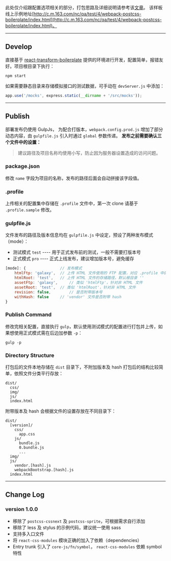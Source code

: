 此处仅介绍跟配置选项相关的部分，打包思路及详细说明请参考该[文章](https://app.classeur.io/#!/files/3xAiWQ42tsXxS52vG9ne)。
该样板线上示例地址[http://c.m.163.com/nc/qa/test/4/webpack-postcss-boilerplate/index.html](http://c.m.163.com/nc/qa/test/4/webpack-postcss-boilerplate/index.html)。

---

## Develop

直接基于 [react-transform-boilerplate](https://github.com/gaearon/react-transform-boilerplate) 提供的环境进行开发，配置简单，报错友好。项目根目录下执行：

```
npm start
```

如果需要静态目录来存储模拟接口的测试数据，可手动在 `devServer.js` 中添加：

``` js
app.use('/mocks', express.static(__dirname + '/src/mocks'));
```

---

## Publish

部署发布仍使用 GulpJs， 为配合打版本，`webpack.config.prod.js` 增加了部分动态内容，由 `gulpfile.js` 引入时通过 `global` 参数传递。 __发布之前需要确认三个文件中的设置：__

> 建议路径及项目名称均使用小写，防止因为服务器设置造成的访问问题。

### package.json

修改 `name` 字段为项目的名称，发布的路径后面会自动拼接该字段值。

### .profile

上传相关的配置集中存储在 `.profile` 文件中，第一次 clone 请基于 `.profile.sample` 修改。

### gulpfile.js

文件发布的路径及版本信息均在 `gulpfile.js` 中设定，预设了两种发布模式（mode）：
- 测试模式 `test` ---- 用于正式发布前的测试，一般不需要打版本号
- 正式模式 `pro` ---- 正式上线发布，建议增加版本号，避免缓存

``` js
[mode]: { 				// 发布模式
	htmlFtp: 'galaxy',	// 上传 HTML 文件使用的 FTP 配置，对应 .profile 中的字段
	htmlRoot: 'test',	// 上传 HTML 文件的存储路径，默认根目录 ''
	assetFtp: 'galaxy', 	// 类似 'htmlFtp'，针对非 HTML 文件
	assetRoot: 'test',	// 类似 'htmlRoot'，针对非 HTML 文件
	revision: false,		// 是否附带版本号
	withHash: false     // 'vendor' 文件是否附带 hash
}
```

### Publish Command

修改完相关配置，直接执行 `gulp`，默认使用测试模式的配置进行打包并上传，如果想使用正式模式需在后边加参数 `-p`：

```
gulp -p
```

### Directory Structure

打包后的文件本地存储在 `dist` 目录下，不附加版本及 hash 打包后的结构比较简单，依照文件分类平行存放：

```
dist/
  css/
  img/
  js/
  index.html
```

附带版本及 hash 会根据文件的设置存放在不同目录下：

```
dist/
  [version]/
    css/
      app.css
    js/
      bundle.js
      0.bundle.js
      ...
  img/
  js/
	vendor.[hash].js
	webpackBootstrap.[hash].js
  index.html
```

---
## Change Log
### version 1.0.0
- 移除了 `postcss-cssnext` 及 `postcss-sprite`，可根据需求自行添加
- 移除了 less 及 stylus 的示例代码，建议统一使用 sass
- 支持多入口文件
- 将 `react-css-modules` 模块正确的加入了依赖（dependencies）
- Entry trunk 引入了 `core-js/fn/symbol`， `react-css-modules` 依赖 symbol 特性
